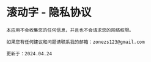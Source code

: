 # 滚动字 - 隐私协议

```
本应用不会收集您的任何信息，并且也不会请求您的网络权限。

如果您有任何建议和问题请联系我的邮箱：zonezs123@gmail.com

更新于：2024.04.24
```
